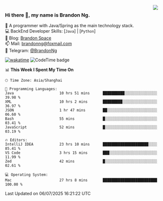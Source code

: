 <img  align="right" src="https://github-readme-stats-brandon0824.vercel.app/api/top-langs/?username=brandon0824&layout=compact">

### Hi there 👋, my name is Brandon Ng.

🌱 A programmer with Java/Spring as the main technology stack.  
💻 BackEnd Developer Skills: [`Java`] | [`Python`]  
📝 Blog: [Brandon Space](https://blog.brandonng.cc)  
📫 Mail: brandonng@foxmail.com  
📰 Telegram: [@BrandonNg](https://t.me/BrandonNg24)  

[![wakatime](https://wakatime.com/badge/user/940cafbf-f9d5-4b24-9a07-19bb072f52bb.svg)](https://wakatime.com/@940cafbf-f9d5-4b24-9a07-19bb072f52bb)
![CodeTime badge](https://img.shields.io/endpoint?style=flat-square&url=https%3A%2F%2Fapi.codetime.dev%2Fshield%3Fid%3D128%26project%3D%26in%3D604800000)

<!--START_SECTION:waka-->
📊 **This Week I Spent My Time On** 

```text
🕑︎ Time Zone: Asia/Shanghai

💬 Programming Languages: 
Java                     10 hrs 51 mins      ██████████░░░░░░░░░░░░░░░   39.98 % 
XML                      10 hrs 2 mins       █████████░░░░░░░░░░░░░░░░   36.97 % 
JSON                     1 hr 47 mins        ██░░░░░░░░░░░░░░░░░░░░░░░   06.60 % 
Bash                     55 mins             █░░░░░░░░░░░░░░░░░░░░░░░░   03.41 % 
JavaScript               52 mins             █░░░░░░░░░░░░░░░░░░░░░░░░   03.19 % 

🔥 Editors: 
IntelliJ IDEA            23 hrs 10 mins      █████████████████████░░░░   85.41 % 
VS Code                  3 hrs 15 mins       ███░░░░░░░░░░░░░░░░░░░░░░   11.99 % 
Zed                      42 mins             █░░░░░░░░░░░░░░░░░░░░░░░░   02.61 % 

💻 Operating System: 
Mac                      27 hrs 8 mins       █████████████████████████   100.00 % 
```


 Last Updated on 06/07/2025 16:21:22 UTC
<!--END_SECTION:waka-->
